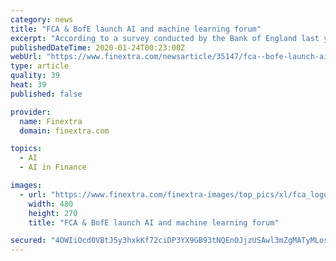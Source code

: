 ```yaml
---
category: news
title: "FCA & BofE launch AI and machine learning forum"
excerpt: "According to a survey conducted by the Bank of England last year, machine learning tools are now ... challenges of using AI and ML within financial services, as well as the barriers to deployment ..."
publishedDateTime: 2020-01-24T00:23:00Z
webUrl: "https://www.finextra.com/newsarticle/35147/fca--bofe-launch-ai-and-machine-learning-forum"
type: article
quality: 39
heat: 39
published: false

provider:
  name: Finextra
  domain: finextra.com

topics:
  - AI
  - AI in Finance

images:
  - url: "https://www.finextra.com/finextra-images/top_pics/xl/fca_logo.jpg"
    width: 480
    height: 270
    title: "FCA & BofE launch AI and machine learning forum"

secured: "4OWIiOcd0VBtJ5y3hxkKf72ciDP3YX9GB93tNQEnOJjzUSAwl3mZgMATyMLosuwG7iw283nG3LvWBDB/RZWS7XDCKx+HK04GhGIJEl/XSeNAaXaymZo5jmir0XzYDgZNf/bu7ocmEwjqWDgnnOgy4cEQFM7mlgAUHeeI1OgW7Vd8l8F/xCq8zjuMxycUUh6c/x1dSfUgwd5UI3xUymB0DS3L9Ihj1XrxNlauDm+Q3Hf2sMGd+3VtGThNEi5U8RDotCMJpcjxwIpPvXcsKNMGzD/wrWopw0ju352OA8B++uXezFC3Z2Mx0jYAEquWNQvG;JRN1h/TTxuimRM/onLl/PA=="
---
```


